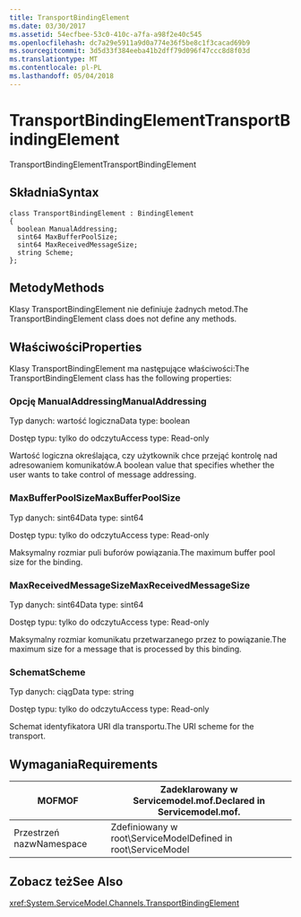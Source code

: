 ```yaml
---
title: TransportBindingElement
ms.date: 03/30/2017
ms.assetid: 54ecfbee-53c0-410c-a7fa-a98f2e40c545
ms.openlocfilehash: dc7a29e5911a9d0a774e36f5be8c1f3cacad69b9
ms.sourcegitcommit: 3d5d33f384eeba41b2dff79d096f47ccc8d8f03d
ms.translationtype: MT
ms.contentlocale: pl-PL
ms.lasthandoff: 05/04/2018
---
```

# <a name="transportbindingelement"></a><span data-ttu-id="e51ad-102">TransportBindingElement</span><span class="sxs-lookup"><span data-stu-id="e51ad-102">TransportBindingElement</span></span>
<span data-ttu-id="e51ad-103">TransportBindingElement</span><span class="sxs-lookup"><span data-stu-id="e51ad-103">TransportBindingElement</span></span>  
  
## <a name="syntax"></a><span data-ttu-id="e51ad-104">Składnia</span><span class="sxs-lookup"><span data-stu-id="e51ad-104">Syntax</span></span>  
  
```  
class TransportBindingElement : BindingElement  
{  
  boolean ManualAddressing;  
  sint64 MaxBufferPoolSize;  
  sint64 MaxReceivedMessageSize;  
  string Scheme;  
};  
```  
  
## <a name="methods"></a><span data-ttu-id="e51ad-105">Metody</span><span class="sxs-lookup"><span data-stu-id="e51ad-105">Methods</span></span>  
 <span data-ttu-id="e51ad-106">Klasy TransportBindingElement nie definiuje żadnych metod.</span><span class="sxs-lookup"><span data-stu-id="e51ad-106">The TransportBindingElement class does not define any methods.</span></span>  
  
## <a name="properties"></a><span data-ttu-id="e51ad-107">Właściwości</span><span class="sxs-lookup"><span data-stu-id="e51ad-107">Properties</span></span>  
 <span data-ttu-id="e51ad-108">Klasy TransportBindingElement ma następujące właściwości:</span><span class="sxs-lookup"><span data-stu-id="e51ad-108">The TransportBindingElement class has the following properties:</span></span>  
  
### <a name="manualaddressing"></a><span data-ttu-id="e51ad-109">Opcję ManualAddressing</span><span class="sxs-lookup"><span data-stu-id="e51ad-109">ManualAddressing</span></span>  
 <span data-ttu-id="e51ad-110">Typ danych: wartość logiczna</span><span class="sxs-lookup"><span data-stu-id="e51ad-110">Data type: boolean</span></span>  
  
 <span data-ttu-id="e51ad-111">Dostęp typu: tylko do odczytu</span><span class="sxs-lookup"><span data-stu-id="e51ad-111">Access type: Read-only</span></span>  
  
 <span data-ttu-id="e51ad-112">Wartość logiczna określająca, czy użytkownik chce przejąć kontrolę nad adresowaniem komunikatów.</span><span class="sxs-lookup"><span data-stu-id="e51ad-112">A boolean value that specifies whether the user wants to take control of message addressing.</span></span>  
  
### <a name="maxbufferpoolsize"></a><span data-ttu-id="e51ad-113">MaxBufferPoolSize</span><span class="sxs-lookup"><span data-stu-id="e51ad-113">MaxBufferPoolSize</span></span>  
 <span data-ttu-id="e51ad-114">Typ danych: sint64</span><span class="sxs-lookup"><span data-stu-id="e51ad-114">Data type: sint64</span></span>  
  
 <span data-ttu-id="e51ad-115">Dostęp typu: tylko do odczytu</span><span class="sxs-lookup"><span data-stu-id="e51ad-115">Access type: Read-only</span></span>  
  
 <span data-ttu-id="e51ad-116">Maksymalny rozmiar puli buforów powiązania.</span><span class="sxs-lookup"><span data-stu-id="e51ad-116">The maximum buffer pool size for the binding.</span></span>  
  
### <a name="maxreceivedmessagesize"></a><span data-ttu-id="e51ad-117">MaxReceivedMessageSize</span><span class="sxs-lookup"><span data-stu-id="e51ad-117">MaxReceivedMessageSize</span></span>  
 <span data-ttu-id="e51ad-118">Typ danych: sint64</span><span class="sxs-lookup"><span data-stu-id="e51ad-118">Data type: sint64</span></span>  
  
 <span data-ttu-id="e51ad-119">Dostęp typu: tylko do odczytu</span><span class="sxs-lookup"><span data-stu-id="e51ad-119">Access type: Read-only</span></span>  
  
 <span data-ttu-id="e51ad-120">Maksymalny rozmiar komunikatu przetwarzanego przez to powiązanie.</span><span class="sxs-lookup"><span data-stu-id="e51ad-120">The maximum size for a message that is processed by this binding.</span></span>  
  
### <a name="scheme"></a><span data-ttu-id="e51ad-121">Schemat</span><span class="sxs-lookup"><span data-stu-id="e51ad-121">Scheme</span></span>  
 <span data-ttu-id="e51ad-122">Typ danych: ciąg</span><span class="sxs-lookup"><span data-stu-id="e51ad-122">Data type: string</span></span>  
  
 <span data-ttu-id="e51ad-123">Dostęp typu: tylko do odczytu</span><span class="sxs-lookup"><span data-stu-id="e51ad-123">Access type: Read-only</span></span>  
  
 <span data-ttu-id="e51ad-124">Schemat identyfikatora URI dla transportu.</span><span class="sxs-lookup"><span data-stu-id="e51ad-124">The URI scheme for the transport.</span></span>  
  
## <a name="requirements"></a><span data-ttu-id="e51ad-125">Wymagania</span><span class="sxs-lookup"><span data-stu-id="e51ad-125">Requirements</span></span>  
  
|<span data-ttu-id="e51ad-126">MOF</span><span class="sxs-lookup"><span data-stu-id="e51ad-126">MOF</span></span>|<span data-ttu-id="e51ad-127">Zadeklarowany w Servicemodel.mof.</span><span class="sxs-lookup"><span data-stu-id="e51ad-127">Declared in Servicemodel.mof.</span></span>|  
|---------|-----------------------------------|  
|<span data-ttu-id="e51ad-128">Przestrzeń nazw</span><span class="sxs-lookup"><span data-stu-id="e51ad-128">Namespace</span></span>|<span data-ttu-id="e51ad-129">Zdefiniowany w root\ServiceModel</span><span class="sxs-lookup"><span data-stu-id="e51ad-129">Defined in root\ServiceModel</span></span>|  
  
## <a name="see-also"></a><span data-ttu-id="e51ad-130">Zobacz też</span><span class="sxs-lookup"><span data-stu-id="e51ad-130">See Also</span></span>  
 <xref:System.ServiceModel.Channels.TransportBindingElement>
